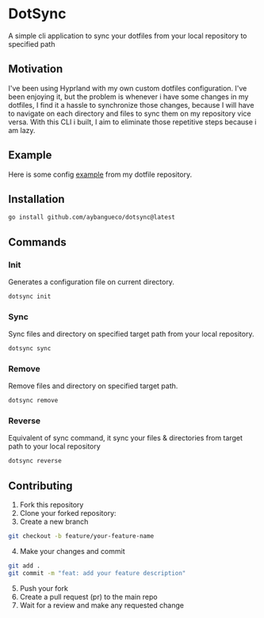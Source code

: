 # DotSync

A simple cli application to sync your dotfiles from your local repository to specified path

## Motivation

I've been using Hyprland with my own custom dotfiles configuration. I've been enjoying it, but the problem is whenever i have
some changes in my dotfiles, I find it a hassle to synchronize those changes, because I will have to navigate on each directory
and files to sync them on my repository vice versa. With this CLI i built, I aim to eliminate those repetitive steps because i am lazy.

## Example

Here is some config [example](https://github.com/aybangueco/hyprdots/blob/main/.config/dotsync.json) from my dotfile repository.

## Installation

```bash
go install github.com/aybangueco/dotsync@latest
```

## Commands

### Init

Generates a configuration file on current directory.

```bash
dotsync init
```

### Sync

Sync files and directory on specified target path from your local repository.

```bash
dotsync sync
```

### Remove

Remove files and directory on specified target path.

```bash
dotsync remove
```

### Reverse

Equivalent of sync command, it sync your files & directories from target path to your local repository

```bash
dotsync reverse
```

## Contributing

1. Fork this repository
2. Clone your forked repository:
3. Create a new branch

```bash
git checkout -b feature/your-feature-name
```

4. Make your changes and commit

```bash
git add .
git commit -m "feat: add your feature description"
```

5. Push your fork
6. Create a pull request (pr) to the main repo
7. Wait for a review and make any requested change
